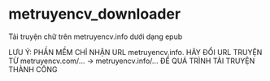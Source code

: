 # metruyencv_downloader
Tải truyện chữ trên metruyencv.info dưới dạng epub

LƯU Ý: PHẦN MỀM CHỈ NHẬN URL metruyencv.info. HÃY ĐỔI URL TRUYỆN TỪ metruyencv.com/... -> metruyencv.info/... ĐỂ QUÁ TRÌNH TẢI TRUYỆN THÀNH CÔNG 
